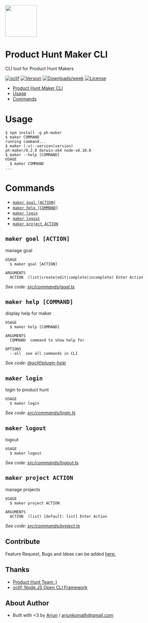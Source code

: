 <img width="100" src="http://icons.iconarchive.com/icons/xenatt/the-circle/256/App-Terminal-icon.png">

# Product Hunt Maker CLI

CLI tool for Product Hunt Makers

[![oclif](https://img.shields.io/badge/cli-oclif-brightgreen.svg)](https://oclif.io)
[![Version](https://img.shields.io/npm/v/ph-maker.svg)](https://npmjs.org/package/ph-maker)
[![Downloads/week](https://img.shields.io/npm/dw/ph-maker.svg)](https://npmjs.org/package/ph-maker)
[![License](https://img.shields.io/npm/l/ph-maker.svg)](https://github.com/arjunkomath/ph-maker-cli/blob/master/package.json)

<!-- toc -->
* [Product Hunt Maker CLI](#product-hunt-maker-cli)
* [Usage](#usage)
* [Commands](#commands)
<!-- tocstop -->
# Usage
<!-- usage -->
```sh-session
$ npm install -g ph-maker
$ maker COMMAND
running command...
$ maker (-v|--version|version)
ph-maker/0.2.0 darwin-x64 node-v8.10.0
$ maker --help [COMMAND]
USAGE
  $ maker COMMAND
...
```
<!-- usagestop -->

# Commands
<!-- commands -->
* [`maker goal [ACTION]`](#maker-goal-action)
* [`maker help [COMMAND]`](#maker-help-command)
* [`maker login`](#maker-login)
* [`maker logout`](#maker-logout)
* [`maker project ACTION`](#maker-project-action)

## `maker goal [ACTION]`

manage goal

```
USAGE
  $ maker goal [ACTION]

ARGUMENTS
  ACTION  (list|create|edit|complete|incomplete) Enter Action
```

_See code: [src/commands/goal.ts](https://github.com/arjunkomath/ph-maker-cli/blob/v0.2.0/src/commands/goal.ts)_

## `maker help [COMMAND]`

display help for maker

```
USAGE
  $ maker help [COMMAND]

ARGUMENTS
  COMMAND  command to show help for

OPTIONS
  --all  see all commands in CLI
```

_See code: [@oclif/plugin-help](https://github.com/oclif/plugin-help/blob/v2.2.0/src/commands/help.ts)_

## `maker login`

login to product hunt

```
USAGE
  $ maker login
```

_See code: [src/commands/login.ts](https://github.com/arjunkomath/ph-maker-cli/blob/v0.2.0/src/commands/login.ts)_

## `maker logout`

logout

```
USAGE
  $ maker logout
```

_See code: [src/commands/logout.ts](https://github.com/arjunkomath/ph-maker-cli/blob/v0.2.0/src/commands/logout.ts)_

## `maker project ACTION`

manage projects

```
USAGE
  $ maker project ACTION

ARGUMENTS
  ACTION  (list) [default: list] Enter Action
```

_See code: [src/commands/project.ts](https://github.com/arjunkomath/ph-maker-cli/blob/v0.2.0/src/commands/project.ts)_
<!-- commandsstop -->

## Contribute
Feature Request, Bugs and Ideas can be added [here.](https://github.com/arjunkomath/ph-maker-cli/issues)

## Thanks
* [Product Hunt Team :)](https://www.producthunt.com/about)
* [oclif: Node.JS Open CLI Framework](https://github.com/oclif/oclif)

## About Author
* Built with <3 by [Arjun](https://twitter.com/arjunz) / [arjunkomath@gmail.com](mailto:arjunkomath@gmail.com)
